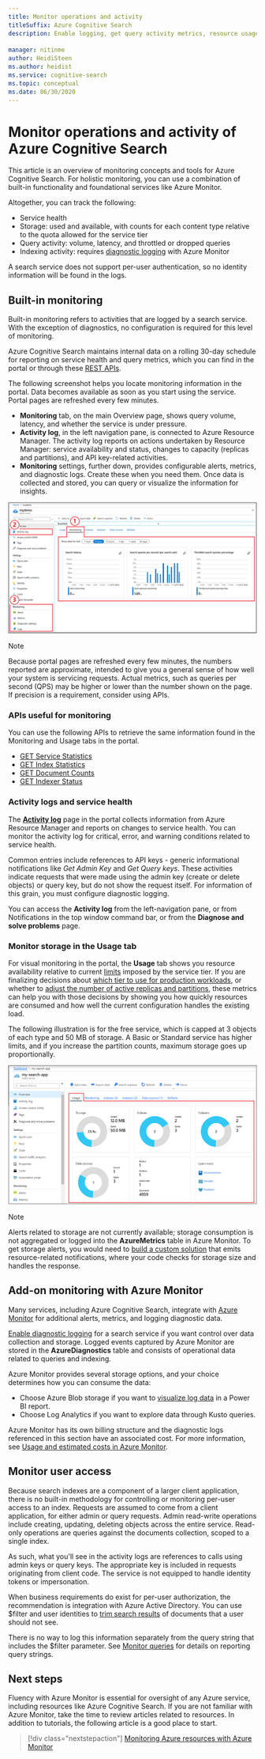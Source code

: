 ```yaml
---
title: Monitor operations and activity
titleSuffix: Azure Cognitive Search
description: Enable logging, get query activity metrics, resource usage, and other system data from an Azure Cognitive Search service.

manager: nitinme
author: HeidiSteen
ms.author: heidist
ms.service: cognitive-search
ms.topic: conceptual
ms.date: 06/30/2020
---
```


# Monitor operations and activity of Azure Cognitive Search

This article is an overview of monitoring concepts and tools for Azure Cognitive Search. For holistic monitoring, you can use a combination of built-in functionality and foundational services like Azure Monitor.

Altogether, you can track the following:

* Service health
* Storage: used and available, with counts for each content type relative to the quota allowed for the service tier
* Query activity: volume, latency, and throttled or dropped queries
* Indexing activity: requires [diagnostic logging](#add-azure-monitor) with Azure Monitor

A search service does not support per-user authentication, so no identity information will be found in the logs.

## Built-in monitoring

Built-in monitoring refers to activities that are logged by a search service. With the exception of diagnostics, no configuration is required for this level of monitoring.

Azure Cognitive Search maintains internal data on a rolling 30-day schedule for reporting on service health and query metrics, which you can find in the portal or through these [REST APIs](#monitoring-apis).

The following screenshot helps you locate monitoring information in the portal. Data becomes available as soon as you start using the service. Portal pages are refreshed every few minutes.

* **Monitoring** tab, on the main Overview page, shows query volume, latency, and whether the service is under pressure.
* **Activity log**, in the left navigation pane, is connected to Azure Resource Manager. The activity log reports on actions undertaken by Resource Manager: service availability and status, changes to capacity (replicas and partitions), and API key-related activities.
* **Monitoring** settings, further down, provides configurable alerts, metrics, and diagnostic logs. Create these when you need them. Once data is collected and stored, you can query or visualize the information for insights.

![Azure Monitor integration in a search service](./media/search-monitor-usage/azure-monitor-search.png
 "Azure Monitor integration in a search service")

> [!NOTE]
> Because portal pages are refreshed every few minutes, the numbers reported are approximate, intended to give you a general sense of how well your system is servicing requests. Actual metrics, such as queries per second (QPS) may be higher or lower than the number shown on the page. If precision is a requirement, consider using APIs.

<a name="monitoring-apis"> </a>

### APIs useful for monitoring

You can use the following APIs to retrieve the same information found in the Monitoring and Usage tabs in the portal.

* [GET Service Statistics](/rest/api/searchservice/get-service-statistics)
* [GET Index Statistics](/rest/api/searchservice/get-index-statistics)
* [GET Document Counts](/rest/api/searchservice/count-documents)
* [GET Indexer Status](/rest/api/searchservice/get-indexer-status)

### Activity logs and service health

The [**Activity log**](https://docs.microsoft.com/azure/azure-monitor/platform/activity-log-view) page in the portal collects information from Azure Resource Manager and reports on changes to service health. You can monitor the activity log for critical, error, and warning conditions related to service health.

Common entries include references to API keys - generic informational notifications like *Get Admin Key* and *Get Query keys*. These activities indicate requests that were made using the admin key (create or delete objects) or query key, but do not show the request itself. For information of this grain, you must configure diagnostic logging.

You can access the **Activity log** from the left-navigation pane, or from Notifications in the top window command bar, or from the **Diagnose and solve problems** page.

### Monitor storage in the Usage tab

For visual monitoring in the portal, the **Usage** tab shows you resource availability relative to current [limits](search-limits-quotas-capacity.md) imposed by the service tier. If you are finalizing decisions about [which tier to use for production workloads](search-sku-tier.md), or whether to [adjust the number of active replicas and partitions](search-capacity-planning.md), these metrics can help you with those decisions by showing you how quickly resources are consumed and how well the current configuration handles the existing load.

The following illustration is for the free service, which is capped at 3 objects of each type and 50 MB of storage. A Basic or Standard service has higher limits, and if you increase the partition counts, maximum storage goes up proportionally.

![Usage status relative to tier limits](./media/search-monitor-usage/usage-tab.png
 "Usage status relative to tier limits")

> [!NOTE]
> Alerts related to storage are not currently available; storage consumption is not aggregated or logged into the **AzureMetrics** table in Azure Monitor. To get storage alerts, you would need to [build a custom solution](../azure-monitor/insights/solutions-creating.md) that emits resource-related notifications, where your code checks for storage size and handles the response.

<a name="add-azure-monitor"></a>

## Add-on monitoring with Azure Monitor

Many services, including Azure Cognitive Search, integrate with [Azure Monitor](https://docs.microsoft.com/azure/azure-monitor/) for additional alerts, metrics, and logging diagnostic data. 

[Enable diagnostic logging](search-monitor-logs.md) for a search service if you want control over data collection and storage. 
Logged events captured by Azure Monitor are stored in the **AzureDiagnostics** table and consists of operational data related to queries and indexing.

Azure Monitor provides several storage options, and your choice determines how you can consume the data:

* Choose Azure Blob storage if you want to [visualize log data](search-monitor-logs-powerbi.md) in a Power BI report.
* Choose Log Analytics if you want to explore data through Kusto queries.

Azure Monitor has its own billing structure and the diagnostic logs referenced in this section have an associated cost. For more information, see [Usage and estimated costs in Azure Monitor](../azure-monitor/platform/usage-estimated-costs.md).

## Monitor user access

Because search indexes are a component of a larger client application, there is no built-in methodology for controlling or monitoring per-user access to an index. Requests are assumed to come from a client application, for either admin or query requests. Admin read-write operations include creating, updating, deleting objects across the entire service. Read-only operations are queries against the documents collection, scoped to a single index. 

As such, what you'll see in the activity logs are references to calls using admin keys or query keys. The appropriate key is included in requests originating from client code. The service is not equipped to handle identity tokens or impersonation.

When business requirements do exist for per-user authorization, the recommendation is integration with Azure Active Directory. You can use $filter and user identities to [trim search results](search-security-trimming-for-azure-search-with-aad.md) of documents that a user should not see. 

There is no way to log this information separately from the query string that includes the $filter parameter. See [Monitor queries](search-monitor-queries.md) for details on reporting query strings.

## Next steps

Fluency with Azure Monitor is essential for oversight of any Azure service, including resources like Azure Cognitive Search. If you are not familiar with Azure Monitor, take the time to review articles related to resources. In addition to tutorials, the following article is a good place to start.

> [!div class="nextstepaction"]
> [Monitoring Azure resources with Azure Monitor](https://docs.microsoft.com/azure/azure-monitor/insights/monitor-azure-resource)
